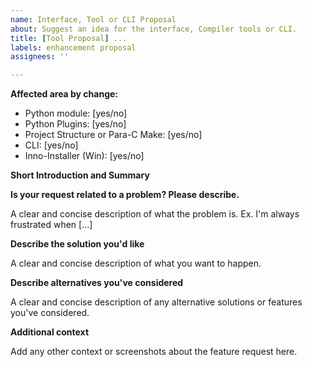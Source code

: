 ```yaml
---
name: Interface, Tool or CLI Proposal
about: Suggest an idea for the interface, Compiler tools or CLI.
title: [Tool Proposal] ...
labels: enhancement proposal
assignees: ''

---
```


<!---
Note that any issue that does not follow this style, or does not contain the info filled out, will NOT be checked. It should contain every information the first time posting. 

Asking for info takes time that is unnecessarily wasted if it's not correctly posted here!
-->

**Affected area by change:**
- Python module: [yes/no]
- Python Plugins: [yes/no]
- Project Structure or Para-C Make: [yes/no]
- CLI: [yes/no]
- Inno-Installer (Win): [yes/no]

**Short Introduction and Summary**
<!---
Please keep it short and only add important info. Afterwards, add in the other items clearer and detailed info.
-->

**Is your request related to a problem? Please describe.**

A clear and concise description of what the problem is. Ex. I'm always frustrated when [...]

**Describe the solution you'd like**

A clear and concise description of what you want to happen.

**Describe alternatives you've considered**

A clear and concise description of any alternative solutions or features you've considered.

**Additional context**

Add any other context or screenshots about the feature request here.
